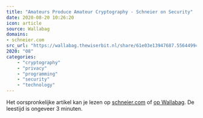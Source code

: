 ```yaml
---
title: "Amateurs Produce Amateur Cryptography - Schneier on Security"
date: 2020-08-20 10:26:20
icon: article
source: Wallabag
domains:
- schneier.com
src_url: "https://wallabag.thewiserbit.nl/share/61e03e13947687.55644994"
2020: "08"
categories:
    - "cryptography"
    - "privacy"
    - "programming"
    - "security"
    - "technology"
---
```

Het oorspronkelijke artikel kan je lezen op [schneier.com](https://www.schneier.com/blog/archives/2015/05/amateurs_produc.html) of [op Wallabag](https://wallabag.thewiserbit.nl/share/61e03e13947687.55644994). De leestijd is ongeveer 3 minuten.